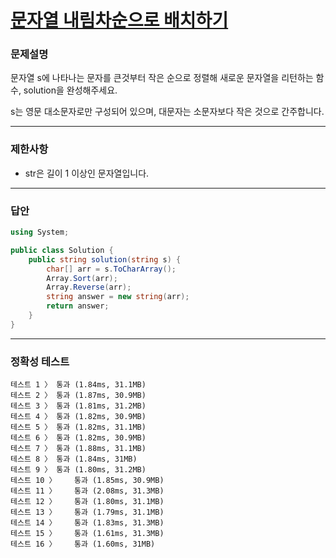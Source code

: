 # <a href="https://school.programmers.co.kr/learn/courses/30/lessons/12917">문자열 내림차순으로 배치하기
</a>

### 문제설명

문자열 s에 나타나는 문자를 큰것부터 작은 순으로 정렬해 새로운 문자열을 리턴하는 함수, solution을 완성해주세요.

s는 영문 대소문자로만 구성되어 있으며, 대문자는 소문자보다 작은 것으로 간주합니다.

***

### 제한사항

 - str은 길이 1 이상인 문자열입니다.

***

### 답안
``` csharp
using System;

public class Solution {
    public string solution(string s) {
        char[] arr = s.ToCharArray();
        Array.Sort(arr);
        Array.Reverse(arr);
        string answer = new string(arr);
        return answer;
    }
}
```

***

### 정확성 테스트
```
테스트 1 〉	통과 (1.84ms, 31.1MB)
테스트 2 〉	통과 (1.87ms, 30.9MB)
테스트 3 〉	통과 (1.81ms, 31.2MB)
테스트 4 〉	통과 (1.82ms, 30.9MB)
테스트 5 〉	통과 (1.82ms, 31.1MB)
테스트 6 〉	통과 (1.82ms, 30.9MB)
테스트 7 〉	통과 (1.88ms, 31.1MB)
테스트 8 〉	통과 (1.84ms, 31MB)
테스트 9 〉	통과 (1.80ms, 31.2MB)
테스트 10 〉	통과 (1.85ms, 30.9MB)
테스트 11 〉	통과 (2.08ms, 31.3MB)
테스트 12 〉	통과 (1.80ms, 31.1MB)
테스트 13 〉	통과 (1.79ms, 31.1MB)
테스트 14 〉	통과 (1.83ms, 31.3MB)
테스트 15 〉	통과 (1.61ms, 31.3MB)
테스트 16 〉	통과 (1.60ms, 31MB)
```